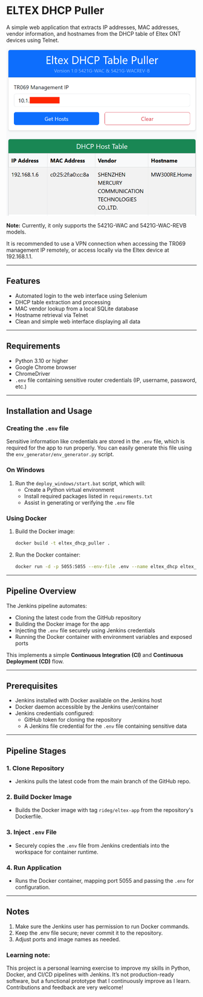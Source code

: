 # ELTEX DHCP Puller

A simple web application that extracts IP addresses, MAC addresses, vendor information, and hostnames from the DHCP table of Eltex ONT devices using Telnet.

![Interface](screenshots/ui.png)

**Note:** Currently, it only supports the 5421G-WAC and 5421G-WAC-REVB models.

It is recommended to use a VPN connection when accessing the TR069 management IP remotely, or access locally via the Eltex device at 192.168.1.1.

---

## Features

- Automated login to the web interface using Selenium  
- DHCP table extraction and processing  
- MAC vendor lookup from a local SQLite database  
- Hostname retrieval via Telnet  
- Clean and simple web interface displaying all data  

---

## Requirements

- Python 3.10 or higher  
- Google Chrome browser  
- ChromeDriver  
- `.env` file containing sensitive router credentials (IP, username, password, etc.)

---

## Installation and Usage

### Creating the `.env` file

Sensitive information like credentials are stored in the `.env` file, which is required for the app to run properly. You can easily generate this file using the `env_generator/env_generator.py` script.

### On Windows

1. Run the `deploy_windows/start.bat` script, which will:  
    - Create a Python virtual environment  
    - Install required packages listed in `requirements.txt`  
    - Assist in generating or verifying the `.env` file  

### Using Docker

1. Build the Docker image:  
   ```bash
   docker build -t eltex_dhcp_puller .

2. Run the Docker container:
   ```bash
   docker run -d -p 5055:5055 --env-file .env --name eltex_dhcp eltex_dhcp_puller


---

## Pipeline Overview

The Jenkins pipeline automates:

- Cloning the latest code from the GitHub repository
- Building the Docker image for the app
- Injecting the `.env` file securely using Jenkins credentials
- Running the Docker container with environment variables and exposed ports

This implements a simple **Continuous Integration (CI)** and **Continuous Deployment (CD)** flow.

---

## Prerequisites

- Jenkins installed with Docker available on the Jenkins host
- Docker daemon accessible by the Jenkins user/container
- Jenkins credentials configured:
  - GitHub token for cloning the repository
  - A Jenkins file credential for the `.env` file containing sensitive data

---

## Pipeline Stages

### 1. Clone Repository

- Jenkins pulls the latest code from the main branch of the GitHub repo.

### 2. Build Docker Image

- Builds the Docker image with tag `rideg/eltex-app` from the repository's Dockerfile.

### 3. Inject `.env` File

- Securely copies the `.env` file from Jenkins credentials into the workspace for container runtime.

### 4. Run Application

- Runs the Docker container, mapping port 5055 and passing the `.env` for configuration.

---

## Notes

1. Make sure the Jenkins user has permission to run Docker commands.
2. Keep the .env file secure; never commit it to the repository.
3. Adjust ports and image names as needed.

### Learning note:
This project is a personal learning exercise to improve my skills in Python, Docker, and CI/CD pipelines with Jenkins. It’s not production-ready software, but a functional prototype that I continuously improve as I learn. Contributions and feedback are very welcome!